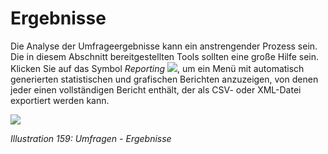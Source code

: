 # Ergebnisse

Die Analyse der Umfrageergebnisse kann ein anstrengender Prozess sein. Die in diesem Abschnitt bereitgestellten Tools sollten eine große Hilfe sein. Klicken Sie auf das Symbol _Reporting_ ![](../../.gitbook/assets/graphics295.png), um ein Menü mit automatisch generierten statistischen und grafischen Berichten anzuzeigen, von denen jeder einen vollständigen Bericht enthält, der als CSV- oder XML-Datei exportiert werden kann.

![](../../.gitbook/assets/images227.png)

_Illustration 159: Umfragen - Ergebnisse_